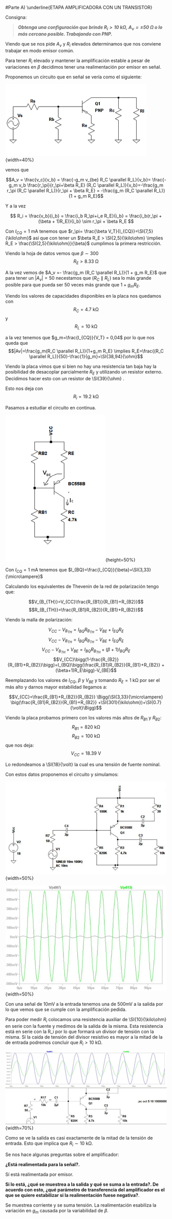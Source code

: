 
#Parte A) \underline{ETAPA AMPLIFICADORA CON UN TRANSISTOR}

Consigna:

> ***Obtenga una configuración que brinde $R_i > \SI{10}{\kilo\ohm}$, $A_v = \pm\SI{50}{\ohm}$ o lo más cercano posible. Trabajando con PNP.***

Viendo que se nos pide $A_v$ y $R_i$ elevados determinamos que nos conviene trabajar en modo emisor común.

Para tener $R_i$ elevado y mantener la amplificación estable a pesar de variaciones en $\beta$ decidimos tener una realimentación por emisor en señal.

Proponemos un circuito que en señal se vería como el siguiente:

![Circuito en señal](img/senal.png){width=40%}

vemos que 

$$A_v = \frac{v_c}{v_b} = \frac{-g_m v_{be} R_C \parallel R_L}{v_b}= \frac{-g_m v_b \frac{r_\pi}{r_\pi+\beta R_E} (R_C \parallel R_L)}{v_b}=-\frac{g_m r_\pi (R_C \parallel R_L)}{r_\pi + \beta R_E} = -\frac{g_m (R_C \parallel R_L)}{1 + g_m R_E}$$

Y a la vez

$$ R_i = \frac{v_b}{i_b} = \frac{i_b R_\pi+i_e R_E}{i_b} = \frac{i_b(r_\pi + (\beta + 1)R_E)}{i_b} \sim r_\pi + \beta R_E $$

Con $I_{CQ} = \SI{1}{\milli \ampere}$ tenemos que $r_\pi= \frac{\beta V_T}{I_{CQ}}=\SI{7,5}{\kilo\ohm}$ así que con tener un $\beta R_E > \SI{2,5}{\kilo\ohm} \implies R_E > \frac{\SI{2,5}{\kilo\ohm}}{\beta}$ cumplimos la primera restricción.

Viendo la hoja de datos vemos que $\beta \sim 300$
$$R_E > \SI{8.33}{\ohm} $$

A la vez vemos de $A_v =- \frac{g_m (R_C \parallel R_L)}{1 + g_m R_E}$ que para tener un $|A_v|=50$ necestamos que $(R_C \parallel R_L)$ sea lo más grande posible para que pueda ser 50 veces más grande que $1 + g_m R_E$. 

Viendo los valores de capacidades disponibles en la placa nos quedamos con 
$$R_C=\SI{4.7}{\kilo\ohm}$$ 
y
$$R_L=\SI{10}{\kilo\ohm}$$

a la vez tenemos que $g_m=\frac{I_{CQ}}{V_T} = 0,04$ por lo que nos queda que 
$$|Av|=\frac{g_m(R_C \parallel R_L)}{1+g_m R_E} \implies R_E=\frac{(R_C \parallel R_L)}{50}-\frac{1}{g_m}=\SI{38,94}{\ohm}$$

Viendo la placa vimos que si bien no hay una resistencia tan baja hay la posibilidad de desacoplar parcialmente $R_E$ y utilizando un resistor externo. Decidimos hacer esto con un resistor de \SI{39}{\ohm} .

Esto nos deja con
$$R_i=\SI{19,2}{\kilo\ohm}$$

Pasamos a estudiar el circuito en continua.

![Circuito de continua](img/continua.png){height=50%}

Con $I_{CQ}=\SI{1}{\milli\ampere}$ tenemos que $I_{BQ}=\frac{I_{CQ}}{\beta}=\SI{3,33}{\micro\ampere}$

Calculando los equivalentes de Thevenin de la red de polarización tengo que:

$$V_{B_{TH}}=V_{CC}\frac{R_{B1}}{R_{B1}+R_{B2}}$$
$$R_{B_{TH}}=\frac{R_{B1}R_{B2}}{R_{B1}+R_{B2}}$$

Viendo la malla de polarización:

$$V_{CC}-V_{B_{TH}}=I_{BQ} R_{B_{TH}}- V_{BE} +I_{EQ} R_E$$
$$V_{CC}-V_{B_{TH}}=I_{BQ} R_{B_{TH}}- V_{BE} +I_{EQ} R_E$$
$$V_{CC}-V_{B_{TH}}+V_{BE}=I_{BQ} R_{B_{TH}} +(\beta+1)I_{BQ} R_E$$
$$V_{CC}\bigg(1-\frac{R_{B2}}{R_{B1}+R_{B2}}\bigg)=I_{BQ}\bigg(\frac{R_{B1}R_{B2}}{R_{B1}+R_{B2}} +(\beta+1)R_E\bigg)-V_{BE}$$

Reemplazando los valores de $I_{CQ}$, $\beta$ y $V_{BE}$ y tomando $R_E=\SI{1}{\kilo\ohm}$ por ser el más alto y darnos mayor estabilidad llegamos a:

$$V_{CC}=\frac{R_{B1}+R_{B2}}{R_{B2}} \Bigg(\SI{3,33}{\micro\ampere} \big(\frac{R_{B1}R_{B2}}{R_{B1}+R_{B2}} +\SI{301}{\kilo\ohm})+\SI{0.7}{\volt}\Bigg)$$

Viendo la placa probamos primero con los valores más altos de $R_{B1}$ y $R_{B2}$:
 $$R_{B1}=\SI{820}{\kilo\ohm}$$ 
 $$R_{B2}=\SI{100}{\kilo\ohm}$$
que nos deja:
$$V_{CC}=\SI{18.39}{\volt}$$

Lo redondeamos a \SI{18}{\volt} la cual es una tensión de fuente nominal.

Con estos datos proponemos el circuito y simulamos:

![Circuito propuesto](img/ParteA_circuito.jpg){width=50%}

![Resultados de la simulación](img/ParteA_sim.jpg){width=50%}

Con una señal de 10mV a la entrada tenemos una de 500mV a la salida por lo que vemos que se cumple con la amplificación pedida.

Para poder medir $R_i$ colocamos una resistencia auxiliar de \SI{10}{\kilo\ohm} en serie con la fuente y medimos de la salida de la misma. Esta resistencia está en serie con la R_i por lo que formará un divisor de tensión con la misma. Sí la caida de tensión del divisor resistivo es mayor a la mitad de la de entrada podremos concluir que $R_i>\SI{10}{\kilo\ohm}$.

![Simulación en la entrada y salida del divisor de tensión](img/ParteA_simDR.jpg){width=70%}

Como se ve la salida es casi exactamente de la mitad de la tensión de entrada. Esto que implica que $R_i\sim \SI{10}{\kilo\ohm}$.

Se nos hace algunas preguntas sobre el amplificador:

**¿Está realimentada para la señal?.**

Sí está realimentada por emisor.

**Si lo está, ¿qué se muestrea a la salida y qué se suma a la entrada?. De acuerdo con esto, ¿qué parámetro de transferencia del amplificador es el que se quiere estabilizar si la realimentación fuese negativa?**.

Se muestrea corriente y se suma tensión. La realimentación esabiliza la variación en $g_m$ causada por la variabilidad de $\beta$.


